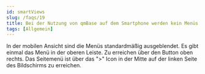 ```yaml
---
id: smartViews
slug: /faqs/19
title: Bei der Nutzung von qmBase auf dem Smartphone werden kein Menüs eingeblendet. Wie soll ich qmBase jetzt sinnvoll nutzen
tags: [Allgemein]
---
```

In der mobilen Ansicht sind die Menüs standardmäßig ausgeblendet. Es gibt einmal das Menü in der oberen Leiste. Zu erreichen über den Button oben rechts. Das Seitemenü ist über das ">" Icon in der Mitte auf der linken Seite des Bildschirms zu erreichen.